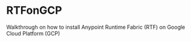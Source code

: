 # RTFonGCP
Walkthrough on how to install Anypoint Runtime Fabric (RTF) on Google Cloud Platform (GCP)
